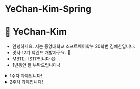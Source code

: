 # YeChan-Kim-Spring

# :pushpin: YeChan-Kim

- 안녕하세요. 저는 중앙대학교 소프트웨어학부 20학번 김예찬입니다.
- 멋사 12기 백엔드 개발자구요. :lion:
- MBTI는 ISTP입니다 :smile:
- 1년동안 잘 부탁드립니다-!

<details>
<summary>1주차 과제입니다!</summary>
<div markdown="1">

  - "/health" 엔드포인트로 health check를 하는 모습입니다.
  <img width="676" alt="image" src="https://github.com/user-attachments/assets/6d9d079b-59ee-4fc8-9b82-fb7eb8099f15">


  - 동작 flow diagram 그리기
  <img width="600" alt="image" src="https://github.com/user-attachments/assets/473b61a9-ac66-4c94-bf3c-be6d38025c5e">

</div>
</details>


<details>
<summary>2주차 과제입니다!</summary>
<div markdown="1">

- <스탠다드 과제> table이 잘 생성된 모습
  <img width="697" alt="image" src="https://github.com/user-attachments/assets/b62d0a2a-3ef2-4bdd-98ec-3485f0ea9ad0">

</div>
</details>